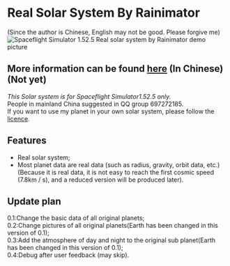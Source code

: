 # Real Solar System By Rainimator  
(Since the author is Chinese, English may not be good. Please forgive me)  
![Spaceflight Simulator 1.52.5 Real solar system by Rainimator demo picture](https://sm.ms/image/cWO7XyKHLnAsBil)  
## More information can be found [here](https://space.bilibili.com/2099051477) (In Chinese)(Not yet)
*This Solar system is for Spaceflight Simulator1.52.5 only.*  
People in mainland China suggested in QQ group 697272185.  
If you want to use my planet in your own solar system, please follow the [licence](./LICENCE).  
## Features
- Real solar system;  
- Most planet data are real data (such as radius, gravity, orbit data, etc.)(Because it is real data, it is not easy to reach the first cosmic speed (7.8km / s), and a reduced version will be produced later).  
## Update plan
0.1:Change the basic data of all original planets;  
0.2:Change pictures of all original planets(Earth has been changed in this version of 0.1);  
0.3:Add the atmosphere of day and night to the original sub planet(Earth has been changed in this version of 0.1);  
0.4:Debug after user feedback (may skip).
